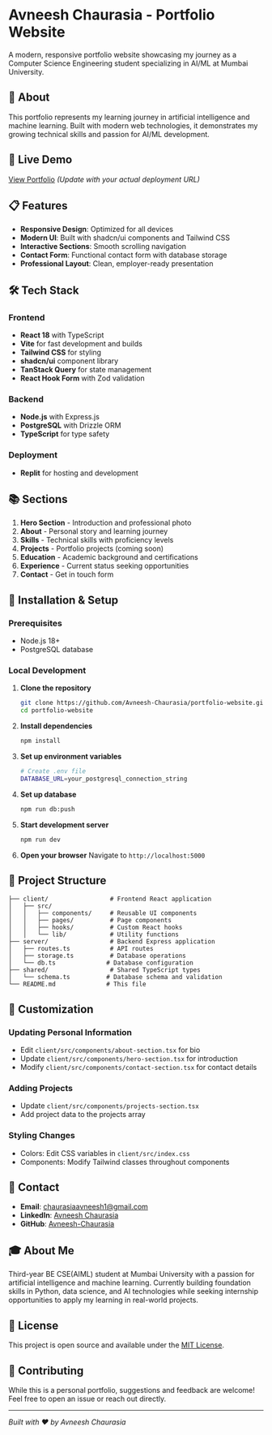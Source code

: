 # Avneesh Chaurasia - Portfolio Website

A modern, responsive portfolio website showcasing my journey as a Computer Science Engineering student specializing in AI/ML at Mumbai University.

## 🎯 About

This portfolio represents my learning journey in artificial intelligence and machine learning. Built with modern web technologies, it demonstrates my growing technical skills and passion for AI/ML development.

## 🚀 Live Demo

[View Portfolio](https://your-portfolio-url.replit.app) *(Update with your actual deployment URL)*

## 📋 Features

- **Responsive Design**: Optimized for all devices
- **Modern UI**: Built with shadcn/ui components and Tailwind CSS
- **Interactive Sections**: Smooth scrolling navigation
- **Contact Form**: Functional contact form with database storage
- **Professional Layout**: Clean, employer-ready presentation

## 🛠️ Tech Stack

### Frontend
- **React 18** with TypeScript
- **Vite** for fast development and builds
- **Tailwind CSS** for styling
- **shadcn/ui** component library
- **TanStack Query** for state management
- **React Hook Form** with Zod validation

### Backend
- **Node.js** with Express.js
- **PostgreSQL** with Drizzle ORM
- **TypeScript** for type safety

### Deployment
- **Replit** for hosting and development

## 📚 Sections

1. **Hero Section** - Introduction and professional photo
2. **About** - Personal story and learning journey
3. **Skills** - Technical skills with proficiency levels
4. **Projects** - Portfolio projects (coming soon)
5. **Education** - Academic background and certifications
6. **Experience** - Current status seeking opportunities
7. **Contact** - Get in touch form

## 🔧 Installation & Setup

### Prerequisites
- Node.js 18+
- PostgreSQL database

### Local Development

1. **Clone the repository**
   ```bash
   git clone https://github.com/Avneesh-Chaurasia/portfolio-website.git
   cd portfolio-website
   ```

2. **Install dependencies**
   ```bash
   npm install
   ```

3. **Set up environment variables**
   ```bash
   # Create .env file
   DATABASE_URL=your_postgresql_connection_string
   ```

4. **Set up database**
   ```bash
   npm run db:push
   ```

5. **Start development server**
   ```bash
   npm run dev
   ```

6. **Open your browser**
   Navigate to `http://localhost:5000`

## 📁 Project Structure

```
├── client/                 # Frontend React application
│   ├── src/
│   │   ├── components/     # Reusable UI components
│   │   ├── pages/          # Page components
│   │   ├── hooks/          # Custom React hooks
│   │   └── lib/            # Utility functions
├── server/                 # Backend Express application
│   ├── routes.ts           # API routes
│   ├── storage.ts          # Database operations
│   └── db.ts              # Database configuration
├── shared/                 # Shared TypeScript types
│   └── schema.ts          # Database schema and validation
└── README.md              # This file
```

## 🎨 Customization

### Updating Personal Information
- Edit `client/src/components/about-section.tsx` for bio
- Update `client/src/components/hero-section.tsx` for introduction
- Modify `client/src/components/contact-section.tsx` for contact details

### Adding Projects
- Update `client/src/components/projects-section.tsx`
- Add project data to the projects array

### Styling Changes
- Colors: Edit CSS variables in `client/src/index.css`
- Components: Modify Tailwind classes throughout components

## 📧 Contact

- **Email**: chaurasiaavneesh1@gmail.com
- **LinkedIn**: [Avneesh Chaurasia](https://www.linkedin.com/in/avneesh-chaurasia/)
- **GitHub**: [Avneesh-Chaurasia](https://github.com/Avneesh-Chaurasia)

## 🎓 About Me

Third-year BE CSE(AIML) student at Mumbai University with a passion for artificial intelligence and machine learning. Currently building foundation skills in Python, data science, and AI technologies while seeking internship opportunities to apply my learning in real-world projects.

## 📜 License

This project is open source and available under the [MIT License](LICENSE).

## 🤝 Contributing

While this is a personal portfolio, suggestions and feedback are welcome! Feel free to open an issue or reach out directly.

---

*Built with ❤️ by Avneesh Chaurasia*